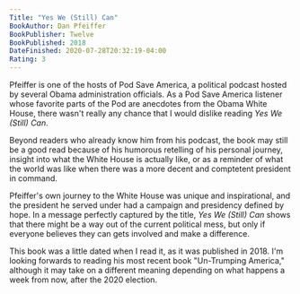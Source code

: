 ```yaml
---
Title: "Yes We (Still) Can"
BookAuthor: Dan Pfeiffer
BookPublisher: Twelve
BookPublished: 2018
DateFinished: 2020-07-28T20:32:19-04:00
Rating: 3
---
```


Pfeiffer is one of the hosts of Pod Save America, a political podcast hosted by several Obama administration officials.
As a Pod Save America listener whose favorite parts of the Pod are anecdotes from the Obama White House, there wasn't really any chance that I would dislike reading *Yes We (Still) Can*.

Beyond readers who already know him from his podcast, the book may still be a good read because of his humorous retelling of his personal journey, insight into what the White House is actually like, or as a reminder of what the world was like when there was a more decent and comptetent president in command.

Pfeiffer's own journey to the White House was unique and inspirational, and the president he served under had a campaign and presidency defined by hope.
In a message perfectly captured by the title, *Yes We (Still) Can* shows that there might be a way out of the current political mess, but only if everyone believes they can gets involved and make a difference.

This book was a little dated when I read it, as it was published in 2018.
I'm looking forwards to reading his most recent book "Un-Trumping America," although it may take on a different meaning depending on what happens a week from now, after the 2020 election.
